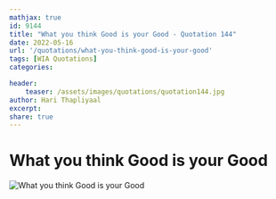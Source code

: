 ```yaml
---
mathjax: true
id: 9144
title: "What you think Good is your Good - Quotation 144"
date: 2022-05-16
url: '/quotations/what-you-think-good-is-your-good'
tags: [WIA Quotations] 
categories: 

header:
    teaser: /assets/images/quotations/quotation144.jpg
author: Hari Thapliyaal 
excerpt:
share: true 
---
```


# What you think Good is your Good

![What you think Good is your Good](/assets/images/quotations/quotation144.jpg)
